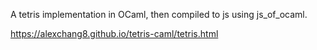 A tetris implementation in OCaml, then compiled to js using js_of_ocaml.

https://alexchang8.github.io/tetris-caml/tetris.html 
